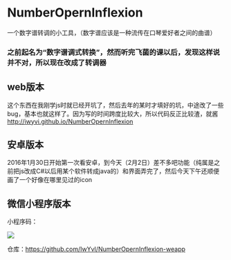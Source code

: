 # NumberOpernInflexion
一个数字谱转调的小工具，（数字谱应该是一种流传在口琴爱好者之间的曲谱）

### 之前起名为“数字谱调式转换”，然而听完飞菌的课以后，发现这样说并不对，所以现在改成了转调器

## web版本
这个东西在我刚学js时就已经开坑了，然后去年的某时才填好的坑，中途改了一些bug，基本也就这样了。因为写的时间跨度比较大，所以代码反正比较渣，就酱
http://iwyvi.github.io/NumberOpernInflexion

## 安卓版本
2016年1月30日开始第一次看安卓，到今天（2月2日）差不多吧功能（纯属是之前把js改成C#以后用某个软件转成java的）和界面弄完了，然后今天下午还顺便画了一个好像在哪里见过的icon

## 微信小程序版本
小程序码：

![](http://7xsaq2.com1.z0.glb.clouddn.com/img/gh_29ac693d06e7_258.jpg)

仓库：https://github.com/IwYvI/NumberOpernInflexion-weapp
